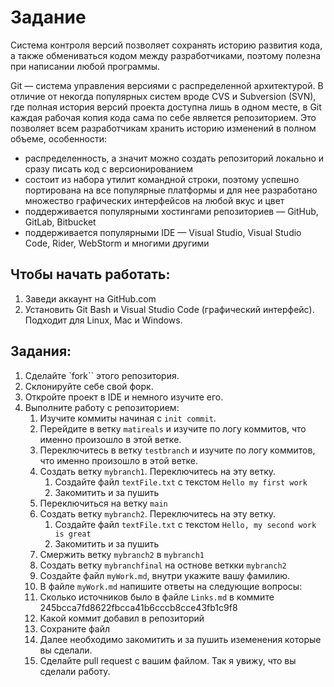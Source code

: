 # Задание

Система контроля версий позволяет сохранять историю развития кода, а также
обмениваться кодом между разработчиками, поэтому полезна при написании любой
программы.

Git — система управления версиями с распределенной архитектурой. В отличие от
некогда популярных систем вроде CVS и Subversion (SVN), где полная история
версий проекта доступна лишь в одном месте, в Git каждая рабочая копия кода сама
по себе является репозиторием. Это позволяет всем разработчикам хранить историю
изменений в полном объеме, особенности:

* распределенность, а значит можно создать репозиторий локально и сразу писать
  код с версионированием
* состоит из набора утилит командной строки, поэтому успешно портирована на все
  популярные платформы и для нее разработано множество графических интерфейсов
  на любой вкус и цвет
* поддерживается популярными хостингами репозиториев — GitHub, GitLab, Bitbucket
* поддерживается популярными IDE — Visual Studio, Visual Studio Code, Rider,
  WebStorm и многими другими

## Чтобы начать работать:

1. Заведи аккаунт на GitHub.com
2. Установить Git Bash и Visual Studio Code (графический интерфейс). Подходит
   для Linux, Mac и Windows.

## Задания:

1. Сделайте `fork`` этого репозитория.
2. Склонируйте себе свой форк.
3. Откройте проект в IDE и немного изучите его.
4. Выполните работу с репозиторием:
   1. Изучите коммиты начиная с `init commit`.
   2. Перейдите в ветку `matireals` и изучите по логу коммитов, что именно
   произошло в этой ветке.
   3. Переключитесь в ветку `testbranch` и изучите по логу коммитов, что именно произошло в этой ветке.
   4. Создать ветку `mybranch1`. Переключитесь на эту ветку.
      1. Создайте файл `textFile.txt` с текстом `Hello my first work`
      2. Закомитить и за пушить
   5. Переключиться на ветку `main`
   6. Cоздать ветку `mybranch2`. Переключитесь на эту ветку.
      1. Создайте файл `textFile.txt` с текстом `Hello, my second work is great`
      2. Закомитить и за пушить
   7.  Смержить ветку `mybranch2` в `mybranch1`
   8.  Создать ветку `mybranchfinal` на остнове веткки `mybranch2`
   9.  Создайте файл `myWork.md`, внутри укажите вашу фамилию.
   10. В файле `myWork.md` напишите ответы на следующие вопросы:
      1. Сколько источников было в файле `Links.md` в коммите 245bcca7fd8622fbcca41b6cccb8cce43fb1c9f8
      2. Какой коммит добавил в репозиторий
      3. Сохраните файл
   11. Далее необходимо закомитить и за пушить иземенения которые вы сделали.
   12. Сделайте pull request с вашим файлом. Так я увижу, что вы сделали работу.
